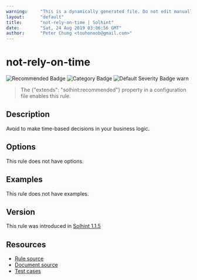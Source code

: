 ```yaml
---
warning:     "This is a dynamically generated file. Do not edit manually."
layout:      "default"
title:       "not-rely-on-time | Solhint"
date:        "Sat, 24 Aug 2019 03:06:56 GMT"
author:      "Peter Chung <touhonoob@gmail.com>"
---
```


# not-rely-on-time
![Recommended Badge](https://img.shields.io/badge/-Recommended-brightgreen)
![Category Badge](https://img.shields.io/badge/-Security%20Rules-informational)
![Default Severity Badge warn](https://img.shields.io/badge/Default%20Severity-warn-yellow)
> The {"extends": "solhint:recommended"} property in a configuration file enables this rule.


## Description
Avoid to make time-based decisions in your business logic.

## Options
This rule does not have options.

## Examples
This rule does not have examples.

## Version
This rule was introduced in [Solhint 1.1.5](https://github.com/protofire/solhint/tree/v1.1.5)

## Resources
- [Rule source](https://github.com/protofire/solhint/tree/master/lib/rules/security/not-rely-on-time.js)
- [Document source](https://github.com/protofire/solhint/tree/master/docs/rules/security/not-rely-on-time.md)
- [Test cases](https://github.com/protofire/solhint/tree/master/test/rules/security/not-rely-on-time.js)
